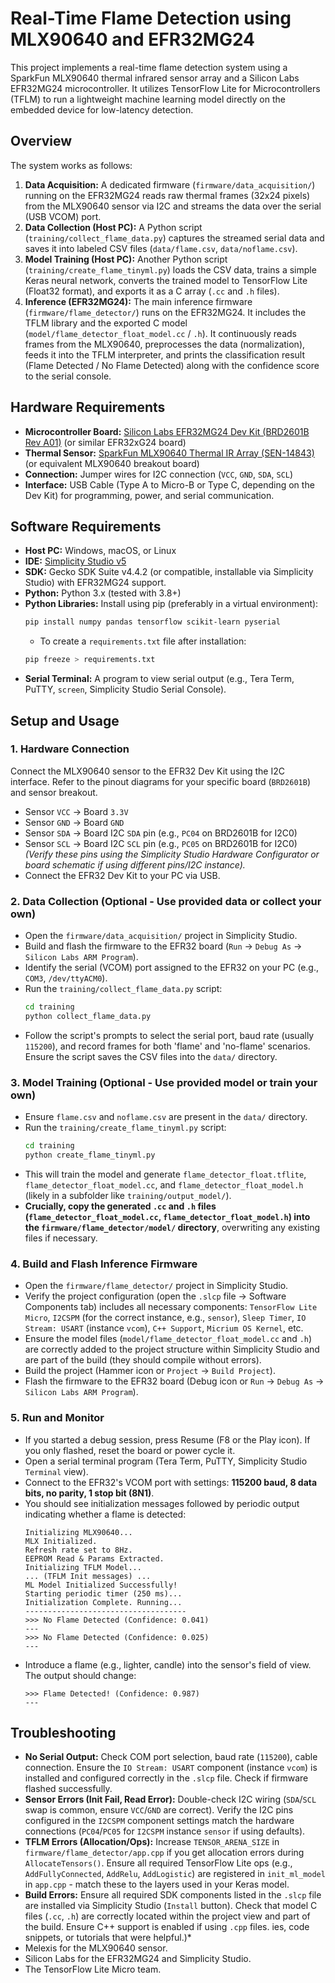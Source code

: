 # Real-Time Flame Detection using MLX90640 and EFR32MG24

This project implements a real-time flame detection system using a SparkFun MLX90640 thermal infrared sensor array and a Silicon Labs EFR32MG24 microcontroller. It utilizes TensorFlow Lite for Microcontrollers (TFLM) to run a lightweight machine learning model directly on the embedded device for low-latency detection.

## Overview

The system works as follows:
1.  **Data Acquisition:** A dedicated firmware (`firmware/data_acquisition/`) running on the EFR32MG24 reads raw thermal frames (32x24 pixels) from the MLX90640 sensor via I2C and streams the data over the serial (USB VCOM) port.
2.  **Data Collection (Host PC):** A Python script (`training/collect_flame_data.py`) captures the streamed serial data and saves it into labeled CSV files (`data/flame.csv`, `data/noflame.csv`).
3.  **Model Training (Host PC):** Another Python script (`training/create_flame_tinyml.py`) loads the CSV data, trains a simple Keras neural network, converts the trained model to TensorFlow Lite (Float32 format), and exports it as a C array (`.cc` and `.h` files).
4.  **Inference (EFR32MG24):** The main inference firmware (`firmware/flame_detector/`) runs on the EFR32MG24. It includes the TFLM library and the exported C model (`model/flame_detector_float_model.cc` / `.h`). It continuously reads frames from the MLX90640, preprocesses the data (normalization), feeds it into the TFLM interpreter, and prints the classification result (Flame Detected / No Flame Detected) along with the confidence score to the serial console.

## Hardware Requirements

* **Microcontroller Board:** [Silicon Labs EFR32MG24 Dev Kit (BRD2601B Rev A01)](https://www.silabs.com/development-tools/wireless/efr32mg24-dev-kit) (or similar EFR32xG24 board)
* **Thermal Sensor:** [SparkFun MLX90640 Thermal IR Array (SEN-14843)](https://www.sparkfun.com/products/14843) (or equivalent MLX90640 breakout board)
* **Connection:** Jumper wires for I2C connection (`VCC`, `GND`, `SDA`, `SCL`)
* **Interface:** USB Cable (Type A to Micro-B or Type C, depending on the Dev Kit) for programming, power, and serial communication.

## Software Requirements

* **Host PC:** Windows, macOS, or Linux
* **IDE:** [Simplicity Studio v5](https://www.silabs.com/developers/simplicity-studio)
* **SDK:** Gecko SDK Suite v4.4.2 (or compatible, installable via Simplicity Studio) with EFR32MG24 support.
* **Python:** Python 3.x (tested with 3.8+)
* **Python Libraries:** Install using pip (preferably in a virtual environment):
    ```bash
    pip install numpy pandas tensorflow scikit-learn pyserial
    ```
    * To create a `requirements.txt` file after installation:
    ```bash
    pip freeze > requirements.txt
    ```
* **Serial Terminal:** A program to view serial output (e.g., Tera Term, PuTTY, `screen`, Simplicity Studio Serial Console).


## Setup and Usage

### 1. Hardware Connection

Connect the MLX90640 sensor to the EFR32 Dev Kit using the I2C interface. Refer to the pinout diagrams for your specific board (`BRD2601B`) and sensor breakout.
* Sensor `VCC` -> Board `3.3V`
* Sensor `GND` -> Board `GND`
* Sensor `SDA` -> Board I2C `SDA` pin (e.g., `PC04` on BRD2601B for I2C0)
* Sensor `SCL` -> Board I2C `SCL` pin (e.g., `PC05` on BRD2601B for I2C0)
*(Verify these pins using the Simplicity Studio Hardware Configurator or board schematic if using different pins/I2C instance).*
* Connect the EFR32 Dev Kit to your PC via USB.

### 2. Data Collection (Optional - Use provided data or collect your own)

* Open the `firmware/data_acquisition/` project in Simplicity Studio.
* Build and flash the firmware to the EFR32 board (`Run` -> `Debug As` -> `Silicon Labs ARM Program`).
* Identify the serial (VCOM) port assigned to the EFR32 on your PC (e.g., `COM3`, `/dev/ttyACM0`).
* Run the `training/collect_flame_data.py` script:
    ```bash
    cd training
    python collect_flame_data.py
    ```
* Follow the script's prompts to select the serial port, baud rate (usually `115200`), and record frames for both 'flame' and 'no-flame' scenarios. Ensure the script saves the CSV files into the `data/` directory.

### 3. Model Training (Optional - Use provided model or train your own)

* Ensure `flame.csv` and `noflame.csv` are present in the `data/` directory.
* Run the `training/create_flame_tinyml.py` script:
    ```bash
    cd training
    python create_flame_tinyml.py
    ```
* This will train the model and generate `flame_detector_float.tflite`, `flame_detector_float_model.cc`, and `flame_detector_float_model.h` (likely in a subfolder like `training/output_model/`).
* **Crucially, copy the generated `.cc` and `.h` files (`flame_detector_float_model.cc`, `flame_detector_float_model.h`) into the `firmware/flame_detector/model/` directory**, overwriting any existing files if necessary.

### 4. Build and Flash Inference Firmware

* Open the `firmware/flame_detector/` project in Simplicity Studio.
* Verify the project configuration (open the `.slcp` file -> Software Components tab) includes all necessary components: `TensorFlow Lite Micro`, `I2CSPM` (for the correct instance, e.g., `sensor`), `Sleep Timer`, `IO Stream: USART` (instance `vcom`), `C++ Support`, `Micrium OS Kernel`, etc.
* Ensure the model files (`model/flame_detector_float_model.cc` and `.h`) are correctly added to the project structure within Simplicity Studio and are part of the build (they should compile without errors).
* Build the project (Hammer icon or `Project` -> `Build Project`).
* Flash the firmware to the EFR32 board (Debug icon or `Run` -> `Debug As` -> `Silicon Labs ARM Program`).

### 5. Run and Monitor

* If you started a debug session, press Resume (F8 or the Play icon). If you only flashed, reset the board or power cycle it.
* Open a serial terminal program (Tera Term, PuTTY, Simplicity Studio `Terminal` view).
* Connect to the EFR32's VCOM port with settings: **115200 baud, 8 data bits, no parity, 1 stop bit (8N1)**.
* You should see initialization messages followed by periodic output indicating whether a flame is detected:
    ```
    Initializing MLX90640...
    MLX Initialized.
    Refresh rate set to 8Hz.
    EEPROM Read & Params Extracted.
    Initializing TFLM Model...
    ... (TFLM Init messages) ...
    ML Model Initialized Successfully!
    Starting periodic timer (250 ms)...
    Initialization Complete. Running...
    ------------------------------------
    >>> No Flame Detected (Confidence: 0.041)
    ---
    >>> No Flame Detected (Confidence: 0.025)
    ---
    ```
* Introduce a flame (e.g., lighter, candle) into the sensor's field of view. The output should change:
    ```
    >>> Flame Detected! (Confidence: 0.987)
    ---
    ```

## Troubleshooting

* **No Serial Output:** Check COM port selection, baud rate (`115200`), cable connection. Ensure the `IO Stream: USART` component (instance `vcom`) is installed and configured correctly in the `.slcp` file. Check if firmware flashed successfully.
* **Sensor Errors (Init Fail, Read Error):** Double-check I2C wiring (`SDA`/`SCL` swap is common, ensure `VCC`/`GND` are correct). Verify the I2C pins configured in the `I2CSPM` component settings match the hardware connections (`PC04`/`PC05` for `I2CSPM` instance `sensor` if using defaults).
* **TFLM Errors (Allocation/Ops):** Increase `TENSOR_ARENA_SIZE` in `firmware/flame_detector/app.cpp` if you get allocation errors during `AllocateTensors()`. Ensure all required TensorFlow Lite ops (e.g., `AddFullyConnected`, `AddRelu`, `AddLogistic`) are registered in `init_ml_model` in `app.cpp` - match these to the layers used in your Keras model.
* **Build Errors:** Ensure all required SDK components listed in the `.slcp` file are installed via Simplicity Studio (`Install` button). Check that model C files (`.cc`, `.h`) are correctly located within the project view and part of the build. Ensure C++ support is enabled if using `.cpp` files.
ies, code snippets, or tutorials that were helpful.)*
* Melexis for the MLX90640 sensor.
* Silicon Labs for the EFR32MG24 and Simplicity Studio.
* The TensorFlow Lite Micro team.

